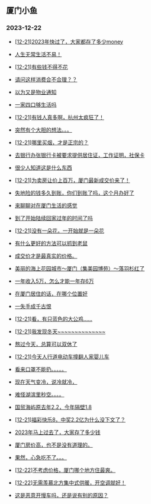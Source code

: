 ## 厦门小鱼 
### 2023-12-22

+ [[12-21]2023年快过了，大家都存了多少money](http://bbs.xmfish.com/read-htm-tid-18124021.html)

+ [人生无常生活不易！](http://bbs.xmfish.com/read-htm-tid-18123989.html)

+ [[12-21]有些钱不得不花](http://bbs.xmfish.com/read-htm-tid-18123955.html)

+ [请问这样消费合不合理？？](http://bbs.xmfish.com/read-htm-tid-18124121.html)

+ [以为又是物业通知](http://bbs.xmfish.com/read-htm-tid-18123977.html)

+ [一家四口够生活吗](http://bbs.xmfish.com/read-htm-tid-18124102.html)

+ [[12-21]有钱人真多啊，杭州太疯狂了！](http://bbs.xmfish.com/read-htm-tid-18124220.html)

+ [突然有个大胆的想法。。。](http://bbs.xmfish.com/read-htm-tid-18124028.html)

+ [[12-21]哪里买烟，才是正宗的？](http://bbs.xmfish.com/read-htm-tid-18123960.html)

+ [去银行办张银行卡被要求提供居住证，工作证明，社保卡](http://bbs.xmfish.com/read-htm-tid-18124013.html)

+ [很少人知道这是什么东西](http://bbs.xmfish.com/read-htm-tid-18124035.html)

+ [[12-21]为卖房让价上百万，厦门最新成交价来了！](http://bbs.xmfish.com/read-htm-tid-18124275.html)

+ [失地险的钱多久到账，你们到账了吗，这个月办好了](http://bbs.xmfish.com/read-htm-tid-18124098.html)

+ [来聊聊对在厦门生活的感觉](http://bbs.xmfish.com/read-htm-tid-18124247.html)

+ [到了开始陆续回家过年的时间了吗](http://bbs.xmfish.com/read-htm-tid-18124241.html)

+ [[12-21]没有一朵花，一开始就是一朵花](http://bbs.xmfish.com/read-htm-tid-18124076.html)

+ [有什么更好的方法可以抓到老鼠](http://bbs.xmfish.com/read-htm-tid-18124175.html)

+ [成交价才是最真实的价格。](http://bbs.xmfish.com/read-htm-tid-18124240.html)

+ [美丽的海上花园城市～厦门（集美园博苑）～落羽杉红了](http://bbs.xmfish.com/read-htm-tid-18124281.html)

+ [一年收入5万，怎么才能一年存6万](http://bbs.xmfish.com/read-htm-tid-18124374.html)

+ [在厦门居住的话，在哪个位置好](http://bbs.xmfish.com/read-htm-tid-18124253.html)

+ [一失手成千古恨](http://bbs.xmfish.com/read-htm-tid-18124348.html)

+ [[12-21]看，有只蓝色的大公鸡……](http://bbs.xmfish.com/read-htm-tid-18124282.html)

+ [[12-21]我发现冬天~~~~~~~~~~~~~~](http://bbs.xmfish.com/read-htm-tid-18124327.html)

+ [熬过今天，总算可以双休了](http://bbs.xmfish.com/read-htm-tid-18124446.html)

+ [[12-21]今天人行道电动车撞翻人家婴儿车](http://bbs.xmfish.com/read-htm-tid-18124344.html)

+ [看来口罩不能扔。。。。。](http://bbs.xmfish.com/read-htm-tid-18124303.html)

+ [现在天气变冷，说冷就冷，](http://bbs.xmfish.com/read-htm-tid-18124301.html)

+ [难怪湖滨里秒空。。。。](http://bbs.xmfish.com/read-htm-tid-18124573.html)

+ [国贸海屿原去年2.2，今年隔壁1.8](http://bbs.xmfish.com/read-htm-tid-18124599.html)

+ [[12-21]福彩快乐8，中奖2.2亿为什么没下文了？](http://bbs.xmfish.com/read-htm-tid-18124335.html)

+ [2023年马上过去了，大家存了多少钱](http://bbs.xmfish.com/read-htm-tid-18124390.html)

+ [厦门房价高，也不是没有道理的。](http://bbs.xmfish.com/read-htm-tid-18124388.html)

+ [果然，心急吃不了。。。](http://bbs.xmfish.com/read-htm-tid-18124581.html)

+ [[12-22]不考虑价格，厦门哪个地方住最爽。](http://bbs.xmfish.com/read-htm-tid-18124659.html)

+ [[12-22]无需羡慕北方集中式供暖，开空调就好！](http://bbs.xmfish.com/read-htm-tid-18124647.html)

+ [这是恶意开慢车吗，还是说有别的原因？](http://bbs.xmfish.com/read-htm-tid-18124438.html)

